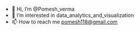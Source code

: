 - 👋 Hi, I’m @Pomesh_verma
- 👀 I’m interested in data_analytics_and_visualization
- 📫 How to reach me pomesh118@gmail.com 

<!---
Pomeshv/Pomeshv is a ✨ special ✨ repository because its `README.md` (this file) appears on your GitHub profile.
You can click the Preview link to take a look at your changes.
--->
